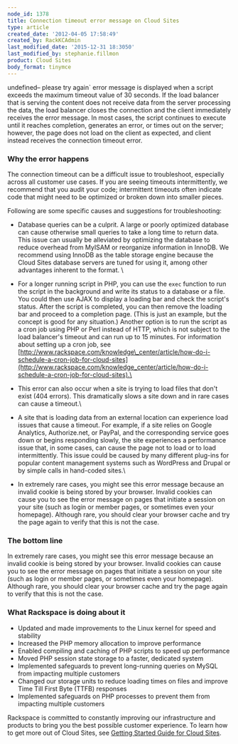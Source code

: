 ```yaml
---
node_id: 1378
title: Connection timeout error message on Cloud Sites
type: article
created_date: '2012-04-05 17:58:49'
created_by: RackKCAdmin
last_modified_date: '2015-12-31 18:3050'
last_modified_by: stephanie.fillmon
product: Cloud Sites
body_format: tinymce
---
```


undefined&ndash; please try again` error message is displayed
when a script exceeds the maximum timeout value of 30 seconds. If the
load balancer that is serving the content does not receive data from the
server processing the data, the load balancer closes the connection and
the client immediately receives the error message. In most cases, the
script continues to execute until it reaches completion, generates an
error, or times out on the server; however, the page does not load on
the client as expected, and client instead receives the connection
timeout error.

### Why the error happens

The connection timeout can be a difficult issue to troubleshoot,
especially across all customer use cases. If you are seeing timeouts
intermittently, we recommend that you audit your code; intermittent
timeouts often indicate code that might need to be optimized or broken
down into smaller pieces.

Following are some specific causes and suggestions for troubleshooting:

-   Database queries can be a culprit. A large or poorly optimized
    database can cause otherwise small queries to take a long time to
    return data. This issue can usually be alleviated by optimizing the
    database to reduce overhead from MyISAM or reorganize information in
    InnoDB. We recommend using InnoDB as the table storage engine
    because the Cloud Sites database servers are tuned for using it,
    among other advantages inherent to the format. \
      
-   For a longer running script in PHP, you can use the `exec` function
    to run the script in the background and write its status to a
    database or a file. You could then use AJAX to display a loading bar
    and check the script's status. After the script is completed, you
    can then remove the loading bar and proceed to a completion page.
    (This is just an example, but the concept is good for any
    situation.) Another option is to run the script as a cron job using
    PHP or Perl instead of HTTP, which is not subject to the load
    balancer's timeout and can run up to 15 minutes. For information
    about setting up a cron job, see
    [http://www.rackspace.com/knowledge\_center/article/how-do-i-schedule-a-cron-job-for-cloud-sites](http://www.rackspace.com/knowledge_center/article/how-do-i-schedule-a-cron-job-for-cloud-sites).\
      
-   This error can also occur when a site is trying to load files that
    don't exist (404 errors). This dramatically slows a site down and in
    rare cases can cause a timeout.\
      
-   A site that is loading data from an external location can experience
    load issues that cause a timeout. For example, if a site relies on
    Google Analytics, Authorize.net, or PayPal, and the corresponding
    service goes down or begins responding slowly, the site experiences
    a performance issue that, in some cases, can cause the page not to
    load or to load intermittently. This issue could be caused by many
    different plug-ins for popular content management systems such as
    WordPress and Drupal or by simple calls in hand-coded sites.\
      
-   In extremely rare cases, you might see this error message because an
    invalid cookie is being stored by your browser. Invalid cookies can
    cause you to see the error message on pages that initiate a session
    on your site (such as login or member pages, or sometimes even your
    homepage). Although rare, you should clear your browser cache and
    try the page again to verify that this is not the case.

### The bottom line

In extremely rare cases, you might see this error message because an
invalid cookie is being stored by your browser. Invalid cookies can
cause you to see the error message on pages that initiate a session on
your site (such as login or member pages, or sometimes even your
homepage). Although rare, you should clear your browser cache and try
the page again to verify that this is not the case.

 

### What Rackspace is doing about it

-   Updated and made improvements to the Linux kernel for speed and
    stability
-   Increased the PHP memory allocation to improve performance
-   Enabled compiling and caching of PHP scripts to speed up performance
-   Moved PHP session state storage to a faster, dedicated system
-   Implemented safeguards to prevent long-running queries on MySQL from
    impacting multiple customers
-   Changed our storage units to reduce loading times on files and
    improve Time Till First Byte (TTFB) responses
-   Implemented safeguards on PHP processes to prevent them from
    impacting multiple customers

Rackspace is committed to constantly improving our infrastructure and
products to bring you the best possible customer experience. To learn
how to get more out of Cloud Sites, see [Getting Started Guide for Cloud
Sites](https://www.rackspace.com/knowledge_center/getting-started/cloud-sites).

 

